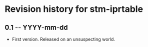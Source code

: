 # Revision history for stm-iprtable

## 0.1  -- YYYY-mm-dd

* First version. Released on an unsuspecting world.
